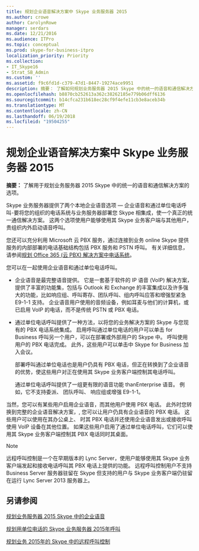 ```yaml
---
title: 规划企业语音解决方案中 Skype 业务服务器 2015
ms.author: crowe
author: CarolynRowe
manager: serdars
ms.date: 12/21/2016
ms.audience: ITPro
ms.topic: conceptual
ms.prod: skype-for-business-itpro
localization_priority: Priority
ms.collection:
- IT_Skype16
- Strat_SB_Admin
ms.custom: ''
ms.assetid: f9c6fd1d-c379-47d1-8447-19274ace9951
description: 摘要： 了解如何规划业务服务器 2015 Skype 中的统一的语音和通信解决方案的选项。
ms.openlocfilehash: b8870cb252613a362c38262185e779b06dff6136
ms.sourcegitcommit: b14cfca231b618ec28cf9f4efe11cb3e8aceb34b
ms.translationtype: MT
ms.contentlocale: zh-CN
ms.lasthandoff: 06/19/2018
ms.locfileid: "19504255"
---
```

# <a name="plan-your-enterprise-voice-solution-in-skype-for-business-server-2015"></a>规划企业语音解决方案中 Skype 业务服务器 2015
 
**摘要：** 了解用于规划业务服务器 2015 Skype 中的统一的语音和通信解决方案的选项。
  
Skype 业务服务器提供了两个本地企业语音选项 — 企业语音和通过单位电话呼叫-要将您的组织的电话系统与业务服务器部署您 Skype 相集成，使一个真正的统一通信解决方案。 这两个选项使用户能够使用其 Skype 业务客户端与其他用户，贵组织内外启动语音呼叫。
  
您还可以充分利用 Microsoft 云 PBX 服务，通过连接到业务 online Skype 提供服务的内部部署的电话基础结构包括 PBX 服务和 PSTN 呼叫。 有关详细信息，请参阅[规划 Office 365 (云 PBX) 解决方案中电话系统](../../skype-for-business-hybrid-solutions/plan-your-phone-system-cloud-pbx-solution/plan-your-phone-system-cloud-pbx-solution.md)。
  
您可以在一起使用企业语音和通过单位电话呼叫。
  
- 企业语音是最完整语音提供。 它是一套基于软件的 IP 语音 (VoIP) 解决方案，提供了丰富的功能集，包括与 Outlook 和 Exchange 的丰富集成以及许多强大的功能，比如响应组、呼叫寄存、团队呼叫、组内呼叫应答和增强型紧急 E9-1-1 支持。 企业语音用户使用的音频设备，例如耳麦与他们的计算机，或已启用 VoIP 的电话，而不是传统 PSTN 或 PBX 电话。
    
- 通过单位电话呼叫提供了一种方法，以将您的业务解决方案的 Skype 与您现有的 PBX 电话系统集成。 启用呼叫通过单位电话的用户可以单击 for Business 呼叫另一个用户，可以在部署或外部用户的 Skype 中。 呼叫使用用户的 PBX 电话完成。 此外，这些用户可以单击中 Skype for Business 加入会议。
    
    部署呼叫通过单位电话也是用户仍具有 PBX 电话，但正在转换到了企业语音的优势，使这些用户对正在使用其 Skype 业务客户端控制其电话呼叫。
    
     通过单位电话呼叫提供了一组更有限的语音功能 thanEnterprise 语音。 例如，它不支持委派、 团队呼叫、 响应组或增强 E9-1-1。
    
当然，您可以有某些用户启用企业语音，而其他用户使用 PBX 电话。 此外时您转换到完整的企业语音解决方案，, 您可以让用户仍具有企业语音的 PBX 电话。 这些用户可以使用在其办公桌上、 时其 PBX 电话并还使用企业语音发出或接收呼叫使用 VoIP 设备在其他位置。 如果这些用户启用了通过单位电话呼叫，它们可以使用其 Skype 业务客户端控制其 PBX 电话同时其桌面。
  
> [!NOTE]
> 远程呼叫控制是一个在早期版本的 Lync Server，使用户能够使用其 Skype 业务客户端发起和接收电话呼叫其 PBX 电话上提供的功能。 远程呼叫控制用户不支持 Business Server 服务器驻留在 Skype 但支持的用户与 Skype 业务客户端仍驻留在运行 Lync Server 2013 服务器上。 
  
## <a name="see-also"></a>另请参阅

[规划业务服务器 2015 Skype 中的企业语音](enterprise-voice.md)
  
[规划用单位电话的 Skype 业务服务器 2015年呼叫](call-via-work.md)
  
[规划业务 2015年的 Skype 中的远程呼叫控制](remote-call-control.md)